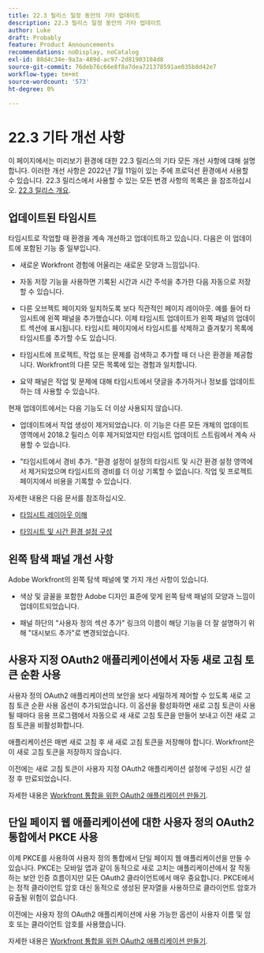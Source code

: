 ```yaml
---
title: 22.3 릴리스 일정 동안의 기타 업데이트
description: 22.3 릴리스 일정 동안의 기타 업데이트
author: Luke
draft: Probably
feature: Product Announcements
recommendations: noDisplay, noCatalog
exl-id: 88d4c34e-9a3a-489d-ac97-2d81903104d8
source-git-commit: 76deb76c66e8f8a7dea721378591ae035b8d42e7
workflow-type: tm+mt
source-wordcount: '573'
ht-degree: 0%

---
```


# 22.3 기타 개선 사항

이 페이지에서는 미리보기 환경에 대한 22.3 릴리스의 기타 모든 개선 사항에 대해 설명합니다. 이러한 개선 사항은 2022년 7월 11일이 있는 주에 프로덕션 환경에서 사용할 수 있습니다. 22.3 릴리스에서 사용할 수 있는 모든 변경 사항의 목록은 을 참조하십시오. [22.3 릴리스 개요](../../../product-announcements/product-releases/22.3-release-activity/22-3-release-overview.md).

## 업데이트된 타임시트

타임시트로 작업할 때 환경을 계속 개선하고 업데이트하고 있습니다. 다음은 이 업데이트에 포함된 기능 중 일부입니다.

* 새로운 Workfront 경험에 어울리는 새로운 모양과 느낌입니다.

* 자동 저장 기능을 사용하면 기록된 시간과 시간 주석을 추가한 다음 자동으로 저장할 수 있습니다.

* 다른 오브젝트 페이지와 일치하도록 보다 직관적인 페이지 레이아웃. 예를 들어 타임시트에 왼쪽 패널을 추가했습니다. 이제 타임시트 업데이트가 왼쪽 패널의 업데이트 섹션에 표시됩니다. 타임시트 페이지에서 타임시트를 삭제하고 즐겨찾기 목록에 타임시트를 추가할 수도 있습니다.

* 타임시트에 프로젝트, 작업 또는 문제를 검색하고 추가할 때 더 나은 환경을 제공합니다. Workfront의 다른 모든 목록에 있는 경험과 일치합니다.

* 요약 패널은 작업 및 문제에 대해 타임시트에서 댓글을 추가하거나 정보를 업데이트하는 데 사용할 수 있습니다.


현재 업데이트에서는 다음 기능도 더 이상 사용되지 않습니다.

* 업데이트에서 작업 생성이 제거되었습니다. 이 기능은 다른 모든 개체의 업데이트 영역에서 2018.2 릴리스 이후 제거되었지만 타임시트 업데이트 스트림에서 계속 사용할 수 있습니다.

* &quot;타임시트에서 경비 추가. &quot;환경 설정이 설정의 타임시트 및 시간 환경 설정 영역에서 제거되었으며 타임시트의 경비를 더 이상 기록할 수 없습니다. 작업 및 프로젝트 페이지에서 비용을 기록할 수 있습니다.


자세한 내용은 다음 문서를 참조하십시오.

* [타임시트 레이아웃 이해](/help/quicksilver/timesheets/timesheets/timesheet-layout.md)

* [타임시트 및 시간 환경 설정 구성](/help/quicksilver/administration-and-setup/set-up-workfront/configure-timesheets-schedules/timesheet-and-hour-preferences.md)


## 왼쪽 탐색 패널 개선 사항

Adobe Workfront의 왼쪽 탐색 패널에 몇 가지 개선 사항이 있습니다.

* 색상 및 글꼴을 포함한 Adobe 디자인 표준에 맞게 왼쪽 탐색 패널의 모양과 느낌이 업데이트되었습니다.

* 패널 하단의 &quot;사용자 정의 섹션 추가&quot; 링크의 이름이 해당 기능을 더 잘 설명하기 위해 &quot;대시보드 추가&quot;로 변경되었습니다.

## 사용자 지정 OAuth2 애플리케이션에서 자동 새로 고침 토큰 순환 사용

사용자 정의 OAuth2 애플리케이션의 보안을 보다 세밀하게 제어할 수 있도록 새로 고침 토큰 순환 사용 옵션이 추가되었습니다. 이 옵션을 활성화하면 새로 고침 토큰이 사용될 때마다 응용 프로그램에서 자동으로 새 새로 고침 토큰을 만들어 보내고 이전 새로 고침 토큰을 비활성화합니다.

애플리케이션은 매번 새로 고침 후 새 새로 고침 토큰을 저장해야 합니다. Workfront은 이 새로 고침 토큰을 저장하지 않습니다.

이전에는 새로 고침 토큰이 사용자 지정 OAuth2 애플리케이션 설정에 구성된 시간 설정 후 만료되었습니다.

자세한 내용은 [Workfront 통합을 위한 OAuth2 애플리케이션 만들기](/help/quicksilver/administration-and-setup/configure-integrations/create-oauth-application.md).

## 단일 페이지 웹 애플리케이션에 대한 사용자 정의 OAuth2 통합에서 PKCE 사용

이제 PKCE를 사용하여 사용자 정의 통합에서 단일 페이지 웹 애플리케이션을 만들 수 있습니다. PKCE는 모바일 앱과 같이 동적으로 새로 고치는 애플리케이션에서 잘 작동하는 보안 인증 흐름이지만 모든 OAuth2 클라이언트에서 매우 중요합니다. PKCE에서는 정적 클라이언트 암호 대신 동적으로 생성된 문자열을 사용하므로 클라이언트 암호가 유출될 위험이 없습니다.

이전에는 사용자 정의 OAuth2 애플리케이션에 사용 가능한 옵션이 사용자 이름 및 암호 또는 클라이언트 암호를 사용했습니다.

자세한 내용은 [Workfront 통합을 위한 OAuth2 애플리케이션 만들기](/help/quicksilver/administration-and-setup/configure-integrations/create-oauth-application.md).
